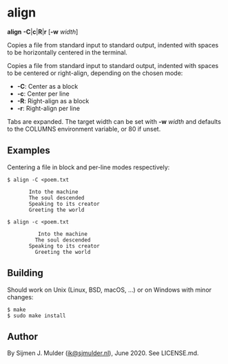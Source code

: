 align
=====
**align** **-C**|**c**|**R**|**r** [**-w** *width*]

Copies a file from standard input to standard output, indented with
spaces to be horizontally centered in the terminal.

Copies a file from standard input to standard output, indented with
spaces to be centered or right-align, depending on the chosen mode:

 - **-C**: Center as a block
 - **-c**: Center per line
 - **-R**: Right-align as a block
 - **-r**: Right-align per line

Tabs are expanded. The target width can be set with **-w** *width* and
defaults to the COLUMNS environment variable, or 80 if unset.

Examples
--------
Centering a file in block and per-line modes respectively:

    $ align -C <poem.txt

           Into the machine
           The soul descended
           Speaking to its creator
           Greeting the world

    $ align -c <poem.txt

              Into the machine
             The soul descended
           Speaking to its creator
             Greeting the world

Building
--------
Should work on Unix (Linux, BSD, macOS, ...) or on Windows with
minor changes:

    $ make
    $ sudo make install

Author
------
By Sijmen J. Mulder (<ik@sjmulder.nl>), June 2020. See LICENSE.md.
